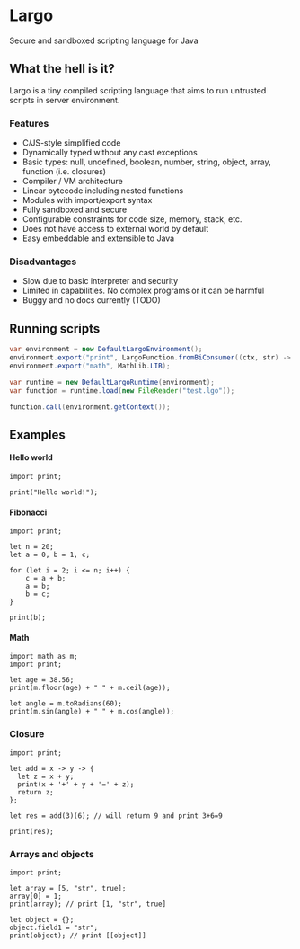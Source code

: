 # Largo 
Secure and sandboxed scripting language for Java

## What the hell is it?

Largo is a tiny compiled scripting language that aims to run untrusted scripts in server environment.

### Features
* C/JS-style simplified code
* Dynamically typed without any cast exceptions
* Basic types: null, undefined, boolean, number, string, object, array, function (i.e. closures)
* Compiler / VM architecture
* Linear bytecode including nested functions
* Modules with import/export syntax
* Fully sandboxed and secure
* Configurable constraints for code size, memory, stack, etc.
* Does not have access to external world by default
* Easy embeddable and extensible to Java

### Disadvantages
* Slow due to basic interpreter and security
* Limited in capabilities. No complex programs or it can be harmful
* Buggy and no docs currently (TODO)

## Running scripts
```java
var environment = new DefaultLargoEnvironment();
environment.export("print", LargoFunction.fromBiConsumer((ctx, str) -> System.out.println(str.asJString())));
environment.export("math", MathLib.LIB);

var runtime = new DefaultLargoRuntime(environment);
var function = runtime.load(new FileReader("test.lgo"));

function.call(environment.getContext());
```

## Examples
#### Hello world
```
import print;

print("Hello world!");
```

#### Fibonacci 
```
import print;

let n = 20;
let a = 0, b = 1, c;

for (let i = 2; i <= n; i++) {
    c = a + b;
    a = b;
    b = c;
}

print(b);
```

#### Math
```
import math as m;
import print;

let age = 38.56;
print(m.floor(age) + " " + m.ceil(age));

let angle = m.toRadians(60);
print(m.sin(angle) + " " + m.cos(angle));
```

### Closure
```
import print;

let add = x -> y -> {
  let z = x + y;
  print(x + '+' + y + '=' + z);
  return z;
};

let res = add(3)(6); // will return 9 and print 3+6=9

print(res);
```

### Arrays and objects
```
import print;

let array = [5, "str", true];
array[0] = 1;
print(array); // print [1, "str", true]

let object = {};
object.field1 = "str";
print(object); // print [[object]]
```
